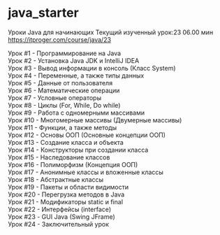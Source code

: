 ﻿# java_starter
Уроки Java для начинающих
Текущий изученный урок:23 06.00 мин
https://itproger.com/course/java/23

Урок #1 - Программирование на Java <br />
Урок #2 - Установка Java JDK и IntelliJ IDEA <br />
Урок #3 - Вывод информации в консоль (Класс System) <br />
Урок #4 - Переменные, а также типы данных <br />
Урок #5 - Данные от пользователя <br />
Урок #6 - Математические операции <br />
Урок #7 - Условные операторы <br />
Урок #8 - Циклы (For, While, Do while) <br />
Урок #9 - Работа с одномерными массивами <br />
Урок #10 - Многомерные массивы (Двумерные массивы) <br />
Урок #11 - Функции, а также методы <br />
Урок #12 - Основы ООП (Основные концепции ООП) <br />
Урок #13 - Создание класса и объекта <br />
Урок #14 - Конструкторы при создании класса <br />
Урок #15 - Наследование классов <br />
Урок #16 - Полиморфизм (Концепция ООП) <br />
Урок #17 - Анонимные классы и вложенные классы <br />
Урок #18 - Абстрактные классы <br />
Урок #19 - Пакеты и области видимости <br />
Урок #20 - Перегрузка методов в Java <br />
Урок #21 - Модификаторы static и final <br />
Урок #22 - Интерфейсы (interface) <br />
Урок #23 - GUI Java (Swing JFrame) <br />
Урок #24 - Заключительный урок <br />
